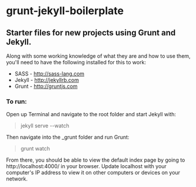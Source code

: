 grunt-jekyll-boilerplate
========================

## Starter files for new projects using Grunt and Jekyll.

Along with some working knowledge of what they are and how to use them, you'll need to have the following installed for this to work:

* SASS - http://sass-lang.com
* Jekyll - http://jekyllrb.com
* Grunt - http://gruntjs.com

### To run:

Open up Terminal and navigate to the root folder and start Jekyll with:

> jekyll serve --watch

Then navigate into the _grunt folder and run Grunt:

> grunt watch

From there, you should be able to view the default index page by going to http://localhost:4000/ in your browser. Update localhost with your computer's IP address to view it on other computers or devices on your network.